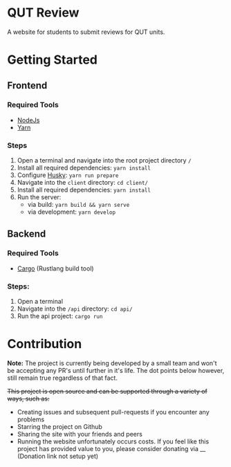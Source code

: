 # QUT Review

A website for students to submit reviews for QUT units.

# Getting Started

## Frontend

### Required Tools
- [NodeJs](https://nodejs.org/en/)
- [Yarn](https://yarnpkg.com/)

### Steps
1. Open a terminal and navigate into the root project directory `/`
2. Install all required dependencies: `yarn install`
3. Configure [Husky](): `yarn run prepare`
4. Navigate into the `client` directory: `cd client/`
5. Install all required dependencies: `yarn install`
6. Run the server:
    - via build: `yarn build && yarn serve`
    - via development: `yarn develop`

## Backend

### Required Tools
- [Cargo](https://github.com/rust-lang/cargo) (Rustlang build tool)

### Steps:
1. Open a terminal
2. Navigate into the `/api` directory: `cd api/`
3. Run the api project: `cargo run`

# Contribution
**Note:** The project is currently being developed by a small team and won't be accepting any PR's until further in it's life. The dot points below however, still remain true regardless of that fact.

~~This project is open source and can be supported through a variety of ways, such as:~~
- Creating issues and subsequent pull-requests if you encounter any problems
- Starring the project on Github
- Sharing the site with your friends and peers
- Running the website unfortunately occurs costs. If you feel like this project has provided value to you, please consider donating via __ (Donation link not setup yet)

